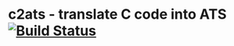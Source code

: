 # c2ats - translate C code into ATS [![Build Status](https://travis-ci.org/metasepi/c2ats.svg)](https://travis-ci.org/metasepi/c2ats)

